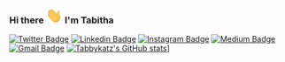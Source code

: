 ### Hi there <img src="https://raw.githubusercontent.com/tabbykatz/tabbykatz/master/wave.gif" width="30px">  I'm Tabitha




[![Twitter Badge](https://img.shields.io/badge/-@tabby__katz-00acee?style=flat&logo=Twitter&logoColor=white)](https://twitter.com/intent/follow?screen_name=tabby__katz "Follow on Twitter")
[![Linkedin Badge](https://img.shields.io/badge/-tabbykatz-blue?style=flat-square&logo=Linkedin&logoColor=white&link=https://www.linkedin.com/in/tabbykatz/)](https://www.linkedin.com/in/tabithaomelay/)
[![Instagram Badge](https://img.shields.io/badge/-tabby_katz-purple?style=flat-square&logo=instagram&logoColor=white&link=https://instagram.com/tabby_katz/)](https://instagram.com/tabby_katz)
[![Medium Badge](https://img.shields.io/badge/-@tabbykatz-03a57a?style=flat-square&labelColor=000000&logo=Medium&link=https://medium.com/@aemmadi/)](https://medium.com/@tabbykatz)
[![Gmail Badge](https://img.shields.io/badge/-tomelay@gmail.com-c14438?style=flat-square&logo=Gmail&logoColor=white&link=mailto:tomelay@gmail.com)](mailto:tomelay@gmail.com)
[![Tabbykatz's GitHub stats](https://github-readme-stats.vercel.app/api?username=tabbykatz)](https://github.com/tabbykatz/github-readme-stats)]
